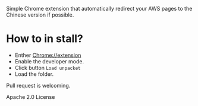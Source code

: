 Simple Chrome extension that automatically redirect your AWS pages to the Chinese version if possible.

# How to in stall?
* Enther [Chrome://extension](chrome://extension)
* Enable the developer mode.
* Click button `Load unpacket` 
* Load the folder.


Pull request is welcoming.

Apache 2.0 License
